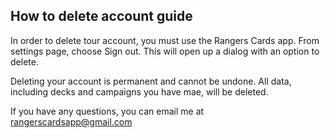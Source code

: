 ## How to delete account guide

In order to delete tour account, you must use the Rangers Cards app. From settings page, choose Sign out. This will open up a dialog with an option to delete.

Deleting your account is permanent and cannot be undone. All data, including decks and campaigns you have mae, will be deleted.

If you have any questions, you can email me at rangerscardsapp@gmail.com
